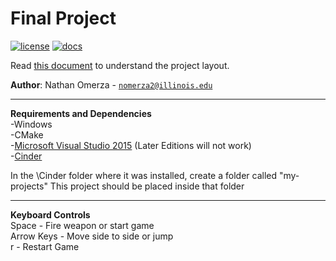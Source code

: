 # Final Project

[![license](https://img.shields.io/badge/license-MIT-green)](LICENSE)
[![docs](https://img.shields.io/badge/docs-yes-brightgreen)](docs/README.md)

Read [this document](https://cliutils.gitlab.io/modern-cmake/chapters/basics/structure.html) to understand the project
layout.

**Author**: Nathan Omerza - [`nomerza2@illinois.edu`](mailto:nomerza2@illinois.edu)

---
**Requirements and Dependencies**
<br>
-Windows
<br>
-CMake
<br>
-[Microsoft Visual Studio 2015](https://my.visualstudio.com/Downloads?q=visual%20studio%202015&wt.mc_id=o%7Emsft%7Evscom%7Eolder-downloads) (Later Editions will not work)
<br>
-[Cinder](https://libcinder.org/download)
<br>

In the \Cinder folder where it was installed, create a folder called "my-projects"
This project should be placed inside that folder
<br>

---
**Keyboard Controls**
<br>
Space - Fire weapon or start game
<br>
Arrow Keys - Move side to side or jump
<br>
r - Restart Game
